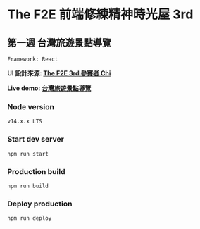# The F2E 前端修練精神時光屋 3rd
## 第一週 台灣旅遊景點導覽

```
Framework: React
```
**UI 設計來源: [The F2E 3rd 參賽者 Chi](https://2021.thef2e.com/users/6296427084285739330/)**

**Live demo: [台灣旅遊景點導覽](https://peiyu0725.github.io/f2e-taiwan-travel/)**

### Node version
```
v14.x.x LTS
```
### Start dev server
```
npm run start
```
### Production build
```
npm run build
```
### Deploy production
```
npm run deploy
```